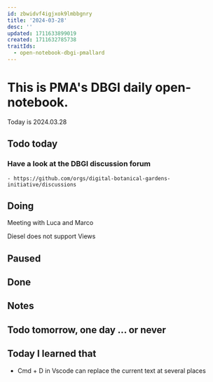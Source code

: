 ```yaml
---
id: zbwidvf4igjxok9lmbbgnry
title: '2024-03-28'
desc: ''
updated: 1711633899019
created: 1711632785738
traitIds:
  - open-notebook-dbgi-pmallard
---
```



# This is PMA's DBGI daily open-notebook.

Today is 2024.03.28

## Todo today

### Have a look at the DBGI discussion forum
    - https://github.com/orgs/digital-botanical-gardens-initiative/discussions
###
###

## Doing

Meeting with Luca and Marco


Diesel does not support Views



## Paused

## Done

## Notes

## Todo tomorrow, one day ... or never

###
###
###


## Today I learned that

- Cmd + D in Vscode can replace the current text at several places 